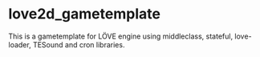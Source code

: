 love2d_gametemplate
===================

This is a gametemplate for LÖVE engine using middleclass, stateful, love-loader, TESound and cron libraries.
